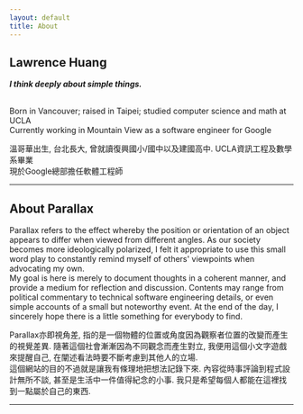 ```yaml
---
layout: default
title: About
---
```


<div class="page-div">

  <h2>Lawrence Huang</h2>
  <i><b>I think deeply about simple things.</b></i><br><br>
  <p class="lang-en">
  Born in Vancouver; raised in Taipei; studied computer science and math at UCLA<br>
  Currently working in Mountain View as a software engineer for Google<br>

  </p>

  <p class="lang-zh">
  溫哥華出生, 台北長大, 曾就讀復興國小/國中以及建國高中. UCLA資訊工程及數學系畢業<br>
  現於Google總部擔任軟體工程師<br>
  </p>
  <hr>

  <h2>About Parallax</h2>
  <p class="lang-en">
  Parallax refers to the effect whereby the position or orientation of an object appears to differ when viewed from different angles. As our society becomes more ideologically polarized, I felt it appropriate to use this small word play to constantly remind myself of others' viewpoints when advocating my own.<br>
  My goal is here is merely to document thoughts in a coherent manner, and provide a medium for reflection and discussion. Contents may range from political commentary to technical software engineering details, or even simple accounts of a small but noteworthy event. At the end of the day, I sincerely hope there is a little something for everybody to find.
  </p>
  <p class="lang-zh">
  Parallax亦即視角差, 指的是一個物體的位置或角度因為觀察者位置的改變而產生的視覺差異. 隨著這個社會漸漸因為不同觀念而產生對立, 我便用這個小文字遊戲來提醒自己, 在闡述看法時要不斷考慮到其他人的立場.
  <br>
  這個網站的目的不過就是讓我有條理地把想法記錄下來. 內容從時事評論到程式設計無所不談, 甚至是生活中一件值得紀念的小事. 我只是希望每個人都能在這裡找到一點屬於自己的東西.
  </p>
  <hr>

<!--
  <h2>//TODO</h2>
  <ul>
    <li>* Blog entry overflow</li>
    <li>* Disqus integration</li>
    <li>* Site analytics</li>
    <li>Tag system for articles</li>
    <li>Archiving + search system</li>
    <li>Investigate testing/staging scheme for mobile</li>
    <li>Better billingual UX</li>
  </ul>
  -->
</div>

